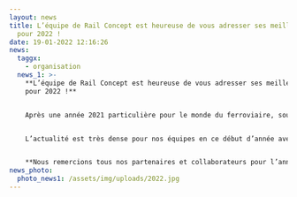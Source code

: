 ```yaml
---
layout: news
title: L’équipe de Rail Concept est heureuse de vous adresser ses meilleurs vœux
  pour 2022 !
date: 19-01-2022 12:16:26
news:
  taggx:
    - organisation
  news_1: >-
    **L’équipe de Rail Concept est heureuse de vous adresser ses meilleurs vœux
    pour 2022 !** 


    Après une année 2021 particulière pour le monde du ferroviaire, souhaitons que cette nouvelle année soit l’année de la relance et du renouveau de ce **mode vertueux en termes d’impact écologique et auquel l’ensemble des territoires est très attaché.**


    L’actualité est très dense pour nos équipes en ce début d’année avec une forte implication dans le cadre de l’ouverture à la concurrence en Ile-de-France, l’étude de nombreux projets de régénération, le pilotage de différents projets à l’international, la réalisation d’études horaire stratégiques ou encore la création l’organisation d’un service ferroviaire nouveau au côté du Puy du Fou via Europe Express.


    **Nous remercions tous nos partenaires et collaborateurs pour l’année passée ensemble, et nous espérons que l’année 2022 soit pleine de succès et riche en nouveaux projets !**
news_photo:
  photo_news1: /assets/img/uploads/2022.jpg
---
```

